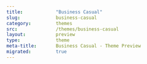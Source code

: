 ```yaml
---
title:            "Business Casual"
slug:             business-casual
category:         themes
src:              /themes/business-casual
layout:           preview
type:             theme
meta-title:       Business Casual - Theme Preview
migrated:         true
---
```

